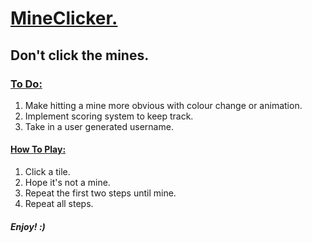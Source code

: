 <h1><ins>MineClicker.</ins></h1>
<h2>Don't click the mines.</h2>
<h3><ins>To Do:</ins></h3>
<ol>
  <li> Make hitting a mine more obvious with colour change or animation. </li>
  <li> Implement scoring system to keep track. </li>
  <li>Take in a user generated username.</li>
</ol>

<h4><ins>How To Play:</ins></h4>
<ol>
  <li>Click a tile.</li>
  <li>Hope it's not a mine.</li>
  <li>Repeat the first two steps until mine.</li>
  <li>Repeat all steps.</li>
</ol>

<h5> Enjoy! :) </h5>

